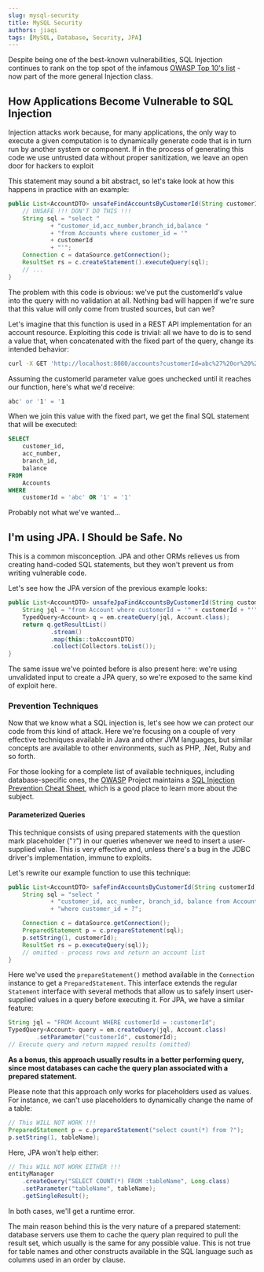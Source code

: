 ```yaml
---
slug: mysql-security
title: MySQL Security
authors: jiaqi
tags: [MySQL, Database, Security, JPA]
---
```


[//]: # (Copyright 2025 Jiaqi Liu. All rights reserved.)

[//]: # (Licensed under the Apache License, Version 2.0 &#40;the "License"&#41;;)
[//]: # (you may not use this file except in compliance with the License.)
[//]: # (You may obtain a copy of the License at)

[//]: # (    http://www.apache.org/licenses/LICENSE-2.0)

[//]: # (Unless required by applicable law or agreed to in writing, software)
[//]: # (distributed under the License is distributed on an "AS IS" BASIS,)
[//]: # (WITHOUT WARRANTIES OR CONDITIONS OF ANY KIND, either express or implied.)
[//]: # (See the License for the specific language governing permissions and)
[//]: # (limitations under the License.)

Despite being one of the best-known vulnerabilities, SQL Injection continues to rank on the top spot of the infamous
[OWASP Top 10's list](https://owasp.org/www-project-top-ten/) - now part of the more general Injection class.

<!--truncate-->

How Applications Become Vulnerable to SQL Injection
---------------------------------------------------

Injection attacks work because, for many applications, the only way to execute a given computation is to dynamically
generate code that is in turn run by another system or component. If in the process of generating this code we use
untrusted data without proper sanitization, we leave an open door for hackers to exploit

This statement may sound a bit abstract, so let's take look at how this happens in practice with an example:

```java
public List<AccountDTO> unsafeFindAccountsByCustomerId(String customerId) throws SQLException {
    // UNSAFE !!! DON'T DO THIS !!!
    String sql = "select "
            + "customer_id,acc_number,branch_id,balance "
            + "from Accounts where customer_id = '"
            + customerId
            + "'";
    Connection c = dataSource.getConnection();
    ResultSet rs = c.createStatement().executeQuery(sql);
    // ...
}
```

The problem with this code is obvious: we've put the customerId‘s value into the query with no validation at all.
Nothing bad will happen if we're sure that this value will only come from trusted sources, but can we?

Let's imagine that this function is used in a REST API implementation for an account resource. Exploiting this code is
trivial: all we have to do is to send a value that, when concatenated with the fixed part of the query, change its
intended behavior:

```bash
curl -X GET 'http://localhost:8080/accounts?customerId=abc%27%20or%20%271%27=%271'
```

Assuming the customerId parameter value goes unchecked until it reaches our function, here's what we'd receive:

```bash
abc' or '1' = '1
```

When we join this value with the fixed part, we get the final SQL statement that will be executed:

```sql
SELECT
    customer_id,
    acc_number,
    branch_id,
    balance
FROM
    Accounts
WHERE
    customerId = 'abc' OR '1' = '1'
```

Probably not what we've wanted...

I'm using JPA. I Should be Safe. No
-----------------------------------

This is a common misconception. JPA and other ORMs relieves us from creating hand-coded SQL statements, but they won't
prevent us from writing vulnerable code.

Let's see how the JPA version of the previous example looks:

```java
public List<AccountDTO> unsafeJpaFindAccountsByCustomerId(String customerId) {
    String jql = "from Account where customerId = '" + customerId + "'";
    TypedQuery<Account> q = em.createQuery(jql, Account.class);
    return q.getResultList()
            .stream()
            .map(this::toAccountDTO)
            .collect(Collectors.toList());
}
```

The same issue we've pointed before is also present here: we're using unvalidated input to create a JPA query, so we're
exposed to the same kind of exploit here.

### Prevention Techniques

Now that we know what a SQL injection is, let's see how we can protect our code from this kind of attack. Here we're
focusing on a couple of very effective techniques available in Java and other JVM languages, but similar concepts are
available to other environments, such as PHP, .Net, Ruby and so forth.

For those looking for a complete list of available techniques, including database-specific ones, the
[OWASP](https://www.owasp.org/) Project maintains a
[SQL Injection Prevention Cheat Sheet](https://cheatsheetseries.owasp.org/cheatsheets/SQL_Injection_Prevention_Cheat_Sheet.html),
which is a good place to learn more about the subject.

#### Parameterized Queries

This technique consists of using prepared statements with the question mark placeholder ("`?`") in our queries
whenever we need to insert a user-supplied value. This is very effective and, unless there's a bug in the JDBC driver's
implementation, immune to exploits.

Let's rewrite our example function to use this technique:

```java
public List<AccountDTO> safeFindAccountsByCustomerId(String customerId) throws Exception {
    String sql = "select "
            + "customer_id, acc_number, branch_id, balance from Accounts"
            + "where customer_id = ?";

    Connection c = dataSource.getConnection();
    PreparedStatement p = c.prepareStatement(sql);
    p.setString(1, customerId);
    ResultSet rs = p.executeQuery(sql));
    // omitted - process rows and return an account list
}
```

Here we've used the `prepareStatement()` method available in the `Connection` instance to get a
`PreparedStatement`. This interface extends the regular `Statement` interface with several methods that allow us to
safely insert user-supplied values in a query before executing it. For JPA, we have a similar feature:

```java
String jql = "FROM Account WHERE customerId = :customerId";
TypedQuery<Account> query = em.createQuery(jql, Account.class)
        .setParameter("customerId", customerId);
// Execute query and return mapped results (omitted)
```

**As a bonus, this approach usually results in a better performing query, since most databases can cache the query plan
associated with a prepared statement.**

Please note that this approach only works for placeholders used as values. For instance, we can't use placeholders to
dynamically change the name of a table:

```java
// This WILL NOT WORK !!!
PreparedStatement p = c.prepareStatement("select count(*) from ?");
p.setString(1, tableName);
```

Here, JPA won't help either:

```java
// This WILL NOT WORK EITHER !!!
entityManager
    .createQuery("SELECT COUNT(*) FROM :tableName", Long.class)
    .setParameter("tableName", tableName);
    .getSingleResult();
```

In both cases, we'll get a runtime error.

The main reason behind this is the very nature of a prepared statement: database servers use them to cache the query
plan required to pull the result set, which usually is the same for any possible value. This is not true for table names
and other constructs available in the SQL language such as columns used in an order by clause.
